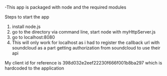 -This app is packaged with node and the required modules

Steps to start the app

1) install node.js
2) go to the directory via command line, start node with myHttpServer.js
3) go to localhost:8080
4) This will only work for localhost as i had to register the callback url with soundcloud as a part getting authorization from soundcloud to use their api

My client id for reference is 398d032e2eef22230f666f001b8ba297 which is hardcoded to the application

